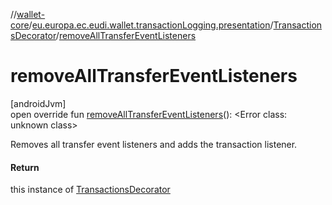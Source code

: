 //[wallet-core](../../../index.md)/[eu.europa.ec.eudi.wallet.transactionLogging.presentation](../index.md)/[TransactionsDecorator](index.md)/[removeAllTransferEventListeners](remove-all-transfer-event-listeners.md)

# removeAllTransferEventListeners

[androidJvm]\
open override fun [removeAllTransferEventListeners](remove-all-transfer-event-listeners.md)(): &lt;Error class: unknown class&gt;

Removes all transfer event listeners and adds the transaction listener.

#### Return

this instance of [TransactionsDecorator](index.md)
